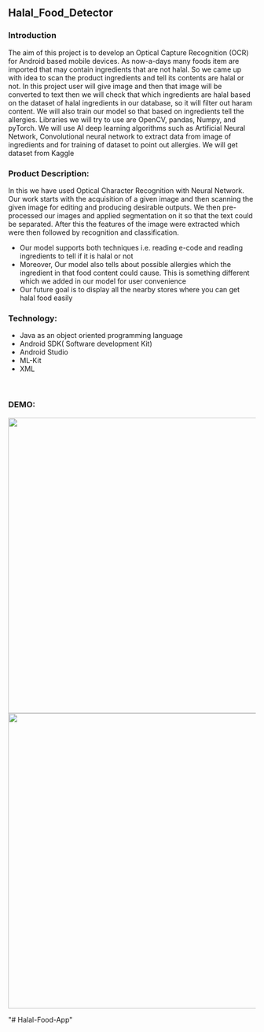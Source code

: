 <h2>Halal_Food_Detector</h2>
<p>
<h3>Introduction</h3>
The aim of this project is to develop an Optical Capture Recognition (OCR) for
Android based mobile devices. As now-a-days many foods item are imported that may 
contain ingredients that are not halal. So we came up with idea to scan the product ingredients 
and tell its contents are halal or not. In this project user will give image and then that image 
will be converted to text then we will check that which ingredients are halal based on the 
dataset of halal ingredients in our database, so it will filter out haram content. We will also 
train our model so that based on ingredients tell the allergies. Libraries we will try to use are 
OpenCV, pandas, Numpy, and pyTorch. We will use AI deep learning algorithms such as 
Artificial Neural Network, Convolutional neural network to extract data from image of 
ingredients and for training of dataset to point out allergies. We will get dataset from Kaggle</p>



<h3>Product Description:</h3>

In this we have used Optical Character Recognition with Neural Network. Our work starts with the acquisition 
of a given image and then scanning the given image for editing and producing desirable outputs. We then 
pre-processed our images and applied segmentation on it so that the text could be separated. After this the features 
of the image were extracted which were then followed by recognition and classification.

<ul>
<li> Our model supports both techniques i.e. reading e-code and reading ingredients to tell if it is halal or not</li>
<li> Moreover, Our model also tells about possible allergies which the ingredient in that food content could cause.
This is something different which we added in our model for user convenience</li>
<li> Our future goal is to display all the nearby stores where you can get halal food easily</li>
</ul>



<h3>Technology:</h3>
<ul>
<li>  Java as an object oriented programming language</li>
<li>  Android SDK( Software development Kit)</li>
<li>  Android Studio</li>
<li>  ML-Kit </li> 
<li>  XML </li> 
</ul>
<br/>



<h3>DEMO:</h3>

<img src="https://user-images.githubusercontent.com/92229738/217374181-9cab2272-be84-4d50-ac4a-917f622886a6.png"  width="600"/> 
<br/>

<img src="https://user-images.githubusercontent.com/92229738/217374195-9add04de-d065-4183-950c-1bb2fa1bb318.png"  width="600"/> 





"# Halal-Food-App" 
